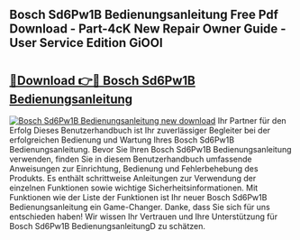 ## Bosch Sd6Pw1B Bedienungsanleitung Free Pdf Download - Part-4cK New Repair Owner Guide - User Service Edition GiOOI

# <h2><a href="http://df5kb6a.blite.top/?on=Bosch+Sd6Pw1B+Bedienungsanleitung">🔗Download 👉🔴 Bosch Sd6Pw1B Bedienungsanleitung</a></h2>

[![Bosch Sd6Pw1B Bedienungsanleitung new download](https://i.imgur.com/lujVjoI.png)](http://df5kb6a.blite.top/?on=Bosch+Sd6Pw1B+Bedienungsanleitung)
Ihr Partner für den Erfolg Dieses Benutzerhandbuch ist Ihr zuverlässiger Begleiter bei der erfolgreichen Bedienung und Wartung Ihres Bosch Sd6Pw1B Bedienungsanleitung. Bevor Sie Ihren Bosch Sd6Pw1B Bedienungsanleitung verwenden, finden Sie in diesem Benutzerhandbuch umfassende Anweisungen zur Einrichtung, Bedienung und Fehlerbehebung des Produkts. Es enthält schrittweise Anleitungen zur Verwendung der einzelnen Funktionen sowie wichtige Sicherheitsinformationen. Mit Funktionen wie der Liste der Funktionen ist Ihr neuer Bosch Sd6Pw1B Bedienungsanleitung ein Game-Changer. Danke, dass Sie sich für uns entschieden haben! Wir wissen Ihr Vertrauen und Ihre Unterstützung für Bosch Sd6Pw1B BedienungsanleitungD zu schätzen.
